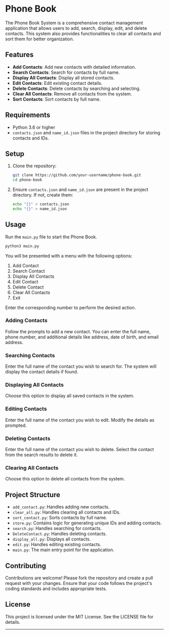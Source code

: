 # Phone Book

The Phone Book System is a comprehensive contact management application that allows users to add, search, display, edit, and delete contacts. This system also provides functionalities to clear all contacts and sort them for better organization.

## Features

- **Add Contacts**: Add new contacts with detailed information.
- **Search Contacts**: Search for contacts by full name.
- **Display All Contacts**: Display all stored contacts.
- **Edit Contacts**: Edit existing contact details.
- **Delete Contacts**: Delete contacts by searching and selecting.
- **Clear All Contacts**: Remove all contacts from the system.
- **Sort Contacts**: Sort contacts by full name.

## Requirements

- Python 3.6 or higher
- `contacts.json` and `name_id.json` files in the project directory for storing contacts and IDs.

## Setup

1. Clone the repository:

   ```sh
   git clone https://github.com/your-username/phone-book.git
   cd phone-book
   ```

2. Ensure `contacts.json` and `name_id.json` are present in the project directory. If not, create them:

   ```sh
   echo "{}" > contacts.json
   echo "{}" > name_id.json
   ```


## Usage

Run the `main.py` file to start the Phone Book.

```sh
python3 main.py
```

You will be presented with a menu with the following options:

1. Add Contact
2. Search Contact
3. Display All Contacts
4. Edit Contact
5. Delete Contact
6. Clear All Contacts
7. Exit

Enter the corresponding number to perform the desired action.

### Adding Contacts

Follow the prompts to add a new contact. You can enter the full name, phone number, and additional details like address, date of birth, and email address.

### Searching Contacts

Enter the full name of the contact you wish to search for. The system will display the contact details if found.

### Displaying All Contacts

Choose this option to display all saved contacts in the system.

### Editing Contacts

Enter the full name of the contact you wish to edit. Modify the details as prompted.

### Deleting Contacts

Enter the full name of the contact you wish to delete. Select the contact from the search results to delete it.

### Clearing All Contacts

Choose this option to delete all contacts from the system.

## Project Structure

- `add_contact.py`: Handles adding new contacts.
- `clear_all.py`: Handles clearing all contacts and IDs.
- `sort_contact.py`: Sorts contacts by full name.
- `store.py`: Contains logic for generating unique IDs and adding contacts.
- `search.py`: Handles searching for contacts.
- `DeleteContact.py`: Handles deleting contacts.
- `display_all.py`: Displays all contacts.
- `edit.py`: Handles editing existing contacts.
- `main.py`: The main entry point for the application.

## Contributing

Contributions are welcome! Please fork the repository and create a pull request with your changes. Ensure that your code follows the project's coding standards and includes appropriate tests.

## License

This project is licensed under the MIT License. See the LICENSE file for details.

---

